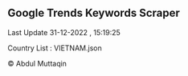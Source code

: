 

## Google Trends Keywords Scraper 
 
Last Update 31-12-2022 , 15:19:25

Country List :
VIETNAM.json



© Abdul Muttaqin 
